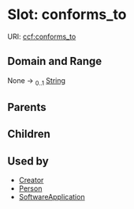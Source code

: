 
# Slot: conforms_to



URI: [ccf:conforms_to](http://purl.org/ccf/conforms_to)


## Domain and Range

None &#8594;  <sub>0..1</sub> [String](types/String.md)

## Parents


## Children


## Used by

 * [Creator](Creator.md)
 * [Person](Person.md)
 * [SoftwareApplication](SoftwareApplication.md)
